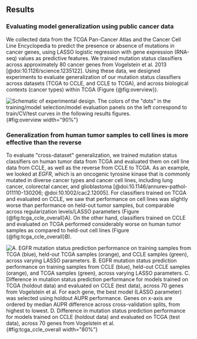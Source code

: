 ## Results

### Evaluating model generalization using public cancer data

We collected data from the TCGA Pan-Cancer Atlas and the Cancer Cell Line Encyclopedia to predict the presence or absence of mutations in cancer genes, using LASSO logistic regression with gene expression (RNA-seq) values as predictive features.
We trained mutation status classifiers across approximately 80 cancer genes from Vogelstein et al. 2013 [@doi:10.1126/science.1235122].
Using these data, we designed experiments to evaluate generalization of our mutation status classifiers across datasets (TCGA to CCLE, and CCLE to TCGA), and across biological contexts (cancer types) within TCGA (Figure {@fig:overview}).

![
Schematic of experimental design. The colors of the "dots" in the training/model selection/model evaluation panels on the left correspond to train/CV/test curves in the following results figures.
](images/figure_1.png){#fig:overview width="90%"}

### Generalization from human tumor samples to cell lines is more effective than the reverse

To evaluate "cross-dataset" generalization, we trained mutation status classifiers on human tumor data from TCGA and evaluated them on cell line data from CCLE, as well as the reverse from CCLE to TCGA.
As an example, we looked at _EGFR_, which is an oncogenic tyrosine kinase that is commonly mutated in diverse cancer types and cancer cell lines, including lung cancer, colorectal cancer, and glioblastoma [@doi:10.1146/annurev-pathol-011110-130206; @doi:10.1002/cac2.12005].
For classifiers trained on TCGA and evaluated on CCLE, we saw that performance on cell lines was slightly worse than performance on held-out tumor samples, but comparable across regularization levels/LASSO parameters (Figure {@fig:tcga_ccle_overall}A).
On the other hand, classifiers trained on CCLE and evaluated on TCGA performed considerably worse on human tumor samples as compared to held-out cell lines (Figure {@fig:tcga_ccle_overall}B).

![
**A.** _EGFR_ mutation status prediction performance on training samples from TCGA (blue), held-out TCGA samples (orange), and CCLE samples (green), across varying LASSO parameters.
**B.** _EGFR_ mutation status prediction performance on training samples from CCLE (blue), held-out CCLE samples (orange), and TCGA samples (green), across varying LASSO parameters.
**C.** Difference in mutation status prediction performance for models trained on TCGA (holdout data) and evaluated on CCLE (test data), across 70 genes from Vogelstein et al. For each gene, the best model (LASSO parameter) was selected using holdout AUPR performance. Genes on x-axis are ordered by median AUPR difference across cross-validation splits, from highest to lowest.
**D.** Difference in mutation status prediction performance for models trained on CCLE (holdout data) and evaluated on TCGA (test data), across 70 genes from Vogelstein et al.
](images/figure_2.png){#fig:tcga_ccle_overall width="80%"}


